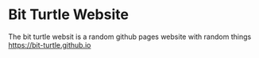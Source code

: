 # Bit Turtle Website
The bit turtle websit is a random github pages website with random things
https://bit-turtle.github.io
